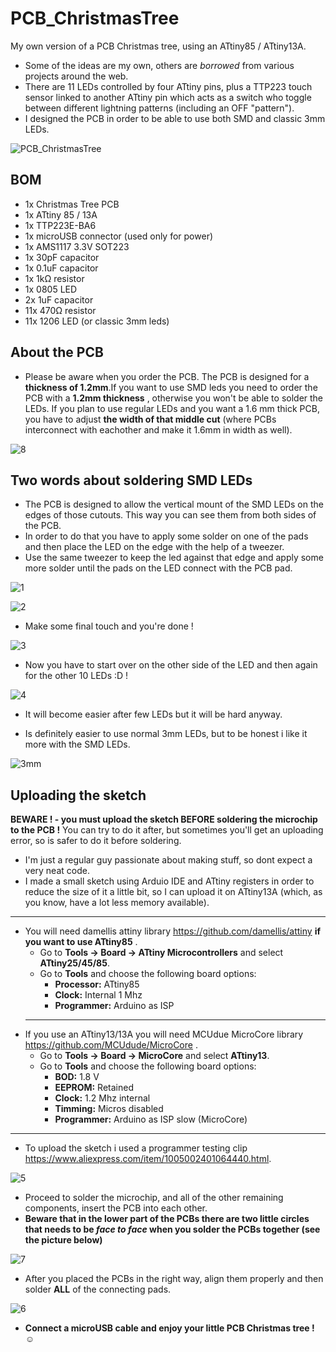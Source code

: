 # PCB_ChristmasTree

My own version of a PCB Christmas tree, using an ATtiny85 / ATtiny13A.

- Some of the ideas are my own, others are _borrowed_ from various projects around the web.
- There are 11 LEDs controlled by four ATtiny pins, plus a TTP223 touch sensor linked to another ATtiny pin which acts as a switch who toggle between different lightning patterns (including an OFF "pattern").
- I designed the PCB in order to be able to use both SMD and classic 3mm LEDs.

![PCB_ChristmasTree](https://user-images.githubusercontent.com/33284097/145599348-2ee62fd5-432d-4f92-88df-88caba1b6874.gif)

## BOM 

- 1x Christmas Tree PCB
- 1x ATtiny 85 / 13A
- 1x TTP223E-BA6
- 1x microUSB connector (used only for power)
- 1x AMS1117 3.3V SOT223
- 1x 30pF capacitor
- 1x 0.1uF capacitor
- 1x 1kΩ resistor
- 1x 0805 LED
- 2x 1uF capacitor
- 11x 470Ω resistor
- 11x 1206 LED (or classic 3mm leds)

 ## About the PCB
 
- Please be aware when you order the PCB. The PCB is designed for a **thickness of 1.2mm**.If you want to use SMD leds you need to order the PCB with a **1.2mm thickness** , otherwise you won't be able to solder the LEDs. If you plan to use regular LEDs and you want a 1.6 mm thick PCB, you have to adjust **the width of that middle cut** (where PCBs interconnect with eachother and make it 1.6mm in width as well).

![8](https://user-images.githubusercontent.com/33284097/145671972-7d71fac2-ec73-46ed-a595-982298f65a97.jpeg)

 
 ## Two words about soldering SMD LEDs
 
- The PCB is designed to allow the vertical mount of the SMD LEDs on the edges of those cutouts. This way you can see them from both sides of the PCB.
- In order to do that you have to apply some solder on one of the pads and then place the LED on the edge with the help of a tweezer.
 - Use the same tweezer to keep the led against that edge and apply some more solder until the pads on the LED connect with the PCB pad. 
 
 ![1](https://user-images.githubusercontent.com/33284097/145580714-597fc16f-fdea-422a-a43f-3ff2a5e16f6b.jpeg)
  
 ![2](https://user-images.githubusercontent.com/33284097/145580819-ba80ed19-8baa-4e0d-b862-c0c5cefcba12.jpeg)
 
 - Make some final touch and you're done ! 

 ![3](https://user-images.githubusercontent.com/33284097/145580881-8666a608-05f6-4b3a-ad52-8d6e7d0e8b59.jpeg)

 - Now you have to start over on the other side of the LED and then again for the other 10 LEDs :D !

 ![4](https://user-images.githubusercontent.com/33284097/145580998-8b2ee41b-caf5-4cb1-81a2-4e128e31540a.jpeg)

 - It will become easier after few LEDs but it will be hard anyway.
 
 - Is definitely easier to use normal 3mm LEDs, but to be honest i like it more with the SMD LEDs.
 
 ![3mm](https://user-images.githubusercontent.com/33284097/145581015-fbfd24c9-448b-4595-a6d0-730f812f5741.jpeg)



 ## Uploading the sketch
 
 
**BEWARE ! - you must upload the sketch BEFORE soldering the microchip to the PCB !** 
You can try to do it after, but sometimes you'll get an uploading error, so is safer to do it before soldering.

 - I'm just a regular guy passionate about making stuff, so dont expect a very neat code. 
 - I made a small sketch using Arduio IDE and ATtiny registers in order to reduce the size of it a little bit, so I can upload it on ATtiny13A (which, as you know, have a lot less memory available).
 - --------------------------------------------------
  - You will need damellis attiny library https://github.com/damellis/attiny **if you want to use ATtiny85** .
    - Go to **Tools -> Board -> ATtiny Microcontrollers** and select **ATtiny25/45/85**.
    - Go to **Tools** and choose the following board options:
      - **Processor:** ATtiny85
      - **Clock:** Internal 1 Mhz
      - **Programmer:** Arduino as ISP
    - --------------------------------------------------
  - If you use an ATtiny13/13A you will need MCUdue MicroCore library https://github.com/MCUdude/MicroCore .
    - Go to **Tools -> Board -> MicroCore** and select **ATtiny13**.
    - Go to **Tools** and choose the following board options:
      - **BOD:** 1.8 V
      - **EEPROM:** Retained
      - **Clock:** 1.2 Mhz internal
      - **Timming:** Micros disabled
      - **Programmer:** Arduino as ISP slow (MicroCore)
  - --------------------------------------------------
  
- To upload the sketch i used a programmer testing clip https://www.aliexpress.com/item/1005002401064440.html.

![5](https://user-images.githubusercontent.com/33284097/145583569-b59e9766-1832-4188-b715-24c346c8e05d.jpeg)

 - Proceed to solder the microchip, and all of the other remaining components, insert the PCB into each other.
 - **Beware that in the lower part of the PCBs there are two little circles that needs to be _face to face_ when you solder the PCBs together (see the picture below)** 
 
![7](https://user-images.githubusercontent.com/33284097/145625428-3a7c118d-9201-4078-b927-46d33bdeb2f6.jpeg)

- After you placed the PCBs in the right way, align them properly and then solder **ALL** of the connecting pads.

![6](https://user-images.githubusercontent.com/33284097/145626576-d5d8aa6d-4edb-4404-9ec8-0659f093521a.jpg)

- **Connect a microUSB cable and enjoy your little PCB Christmas tree !** ☺




